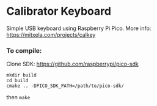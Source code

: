 # Calibrator Keyboard

Simple USB keyboard using Raspberry Pi Pico. More info: https://mitxela.com/projects/calkey

### To compile:

Clone SDK: https://github.com/raspberrypi/pico-sdk

```
mkdir build
cd build
cmake .. -DPICO_SDK_PATH=/path/to/pico-sdk/
```

then `make`

